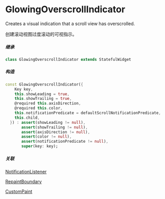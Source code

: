 # GlowingOverscrollIndicator


Creates a visual indication that a scroll view has overscrolled.

创建滚动视图过度滚动的可视指示。

##### 继承
``` dart
class GlowingOverscrollIndicator extends StatefulWidget 
```
##### 构造

``` dart
const GlowingOverscrollIndicator({
    Key key,
    this.showLeading = true,
    this.showTrailing = true,
    @required this.axisDirection,
    @required this.color,
    this.notificationPredicate = defaultScrollNotificationPredicate,
    this.child,
  }) : assert(showLeading != null),
       assert(showTrailing != null),
       assert(axisDirection != null),
       assert(color != null),
       assert(notificationPredicate != null),
       super(key: key);
```
##### 关联

[NotificationListener](./NotificationListener.md)

[RepaintBoundary](./RepaintBoundary.md)

[CustomPaint](./CustomPaint.md)

<!-- [DecoratedBox](./DecoratedBox.md)

[ConstrainedBox](./ConstrainedBox.md)

[Transform](./Transform.html) -->
